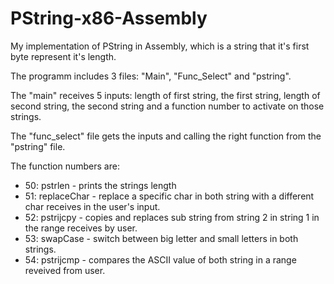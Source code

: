 # PString-x86-Assembly
My implementation of PString in Assembly, which is a string that it's first byte represent it's length.

The programm includes 3 files: "Main", "Func_Select" and "pstring".

The "main" receives 5 inputs: length of first string, the first string, length of second string, the second string and a function number to activate on those strings.

The "func_select" file gets the inputs and calling the right function from the "pstring" file.

The function numbers are:
* 50: pstrlen - prints the strings length
* 51: replaceChar - replace a specific char in both string with a different char receives in the user's input.
* 52: pstrijcpy - copies and replaces sub string from string 2 in string 1 in the range receives by user.
* 53: swapCase - switch between big letter and small letters in both strings.
* 54: pstrijcmp - compares the ASCII value of both string in a range reveived from user.
